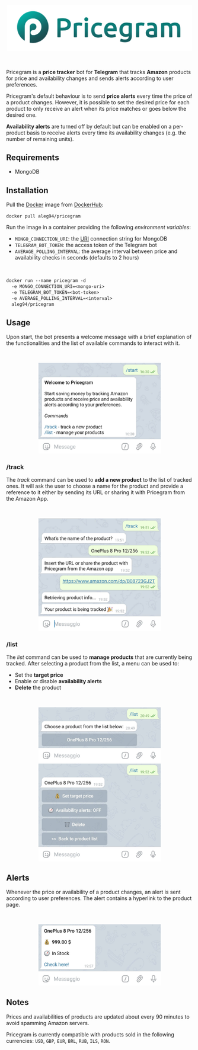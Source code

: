 <p align="center">
  <img src="docs/img/logo.png" width="500" alt="pricegram"/>
</p>

<br>

Pricegram is a **price tracker** bot for **Telegram** that tracks **Amazon** products for price and availability changes and sends alerts according to user preferences.

Pricegram's default behaviour is to send **price alerts** every time the price of a product changes. However, it is possible to set the desired price for each product to only receive an alert when its price matches or goes below the desired one.

**Availability alerts** are turned off by default but can be enabled on a per-product basis to receive alerts every time its availability changes (e.g. the number of remaining units).

## Requirements

* MongoDB

## Installation

Pull the [Docker](https://www.docker.com) image from [DockerHub](https://hub.docker.com/):

```
docker pull aleg94/pricegram
```

Run the image in a container providing the following *environment variables*:

* `MONGO_CONNECTION_URI`: the [URI](https://docs.mongodb.com/manual/reference/connection-string/) connection string for MongoDB
* `TELEGRAM_BOT_TOKEN`: the access token of the Telegram bot
* `AVERAGE_POLLING_INTERVAL`: the average interval between price and availability checks in seconds (defaults to 2 hours)

<br>

```
docker run --name pricegram -d
  -e MONGO_CONNECTION_URI=<mongo-uri>
  -e TELEGRAM_BOT_TOKEN=<bot-token>
  -e AVERAGE_POLLING_INTERVAL=<interval>
  aleg94/pricegram
```

## Usage

Upon start, the bot presents a welcome message with a brief explanation of the functionalities and the list of available commands to interact with it.

<br>
<p align="center">
  <img src="docs/img/start.jpg" width="330" alt="start"/>
</p>

<!-- ### Commands -->

### /track

The *track* command can be used to **add a new product** to the list of tracked ones. It will ask the user to choose a name for the product and provide a reference to it either by sending its URL or sharing it with Pricegram from the Amazon App.

<br>
<p align="center">
  <img src="docs/img/track.jpg" width="330" alt="track"/>
</p>


### /list

The *list* command can be used to **manage products** that are currently being tracked. After selecting a product from the list, a menu can be used to:

* Set the **target price**
* Enable or disable **availability alerts**
* **Delete** the product

<br>
<p align="center">
  <img src="docs/img/list.jpg" width="330" alt="list"/>
  <img src="docs/img/menu.jpg" width="330" alt="menu"/>
</p>

## Alerts

Whenever the price or availability of a product changes, an alert is sent according to user preferences. The alert contains a hyperlink to the product page.

<br>
<p align="center">
  <img src="docs/img/alert.jpg" width="330" alt="alert"/>
</p>

## Notes

Prices and availabilities of products are updated about every 90 minutes to avoid spamming Amazon servers.

Pricegram is currently compatible with products sold in the following currencies: `USD`, `GBP`, `EUR`, `BRL`, `RUB`, `ILS`, `RON`.

